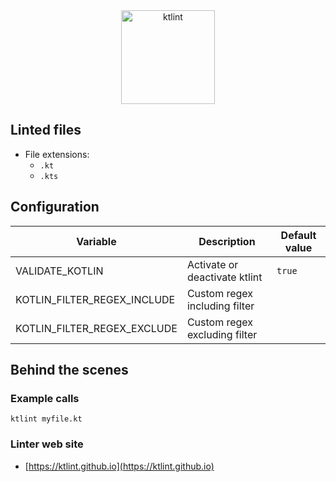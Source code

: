 <!-- markdownlint-disable MD033 MD041 -->
<!-- Generated by .automation/build.py, please do not update manually -->

<div align="center">
  <a href="https://ktlint.github.io" target="blank" title="Visit linter Web Site">
    <img src="https://miro.medium.com/max/655/1*sLboL6JnC9yUodFsdSMB-w.png" alt="ktlint" height="150px">
  </a>
</div>


## Linted files

- File extensions:
  - `.kt`
  - `.kts`

## Configuration

| Variable | Description | Default value |
| ----------------- | -------------- | -------------- |
| VALIDATE_KOTLIN | Activate or deactivate ktlint | `true` |
| KOTLIN_FILTER_REGEX_INCLUDE | Custom regex including filter |  |
| KOTLIN_FILTER_REGEX_EXCLUDE | Custom regex excluding filter |  |

## Behind the scenes

### Example calls

```shell
ktlint myfile.kt
```

### Linter web site
- [https://ktlint.github.io](https://ktlint.github.io)


